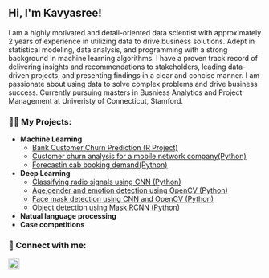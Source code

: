 <h2>Hi, I'm Kavyasree! </h2>
I am a highly motivated and detail-oriented data scientist with approximately 2 years of experience in utilizing data to drive business solutions. Adept in statistical modeling, data analysis, and programming with a strong background in machine learning algorithms. I have a proven track record of delivering insights and recommendations to stakeholders, leading data-driven projects, and presenting findings in a clear and concise manner. I am passionate about using data to solve complex problems and drive business success.
Currently pursuing masters in Busniess Analytics and Project Management at Univeristy of Connecticut, Stamford.



<h3>👨‍💻 My Projects:</h3>

- <b>Machine Learning</b>
  - [Bank Customer Churn Prediction (R Project)](https://github.com/kavyasr81/Bank-customer-churn-prediction)
  - [Customer churn analysis for a mobile network company(Python)](https://github.com/kavyasr81/Customer-churn-analysis)
  - [Forecastin cab booking demand(Python)](https://github.com/kavyasr81/ML-/tree/main/cab%20booking%20system)
- <b>Deep Learning</b>
  - [Classifying radio signals using CNN (Python)](https://github.com/kavyasr81/DeepLearning/tree/main/classifying%20radio%20signals(CNN))
  - [Age,gender and emotion detection using OpenCV (Python)](https://github.com/kavyasr81/age-gender-emotion-detection/tree/main/age%2Cgender%2Cemotion%20detection)
  - [Face mask detection using CNN and OpenCV (Python)](https://github.com/kavyasr81/DeepLearning/tree/main/Face%20Mask%20Dectector)
  - [Object detection using Mask RCNN (Python)](https://github.com/kavyasr81/Object-detection-using-Mask-RCNN)
- <b>Natual language processing</b>
- <b>Case competitions</b>



<h3> 🤳 Connect with me:</h3>


[<img align="left" alt="JoshMadakor | LinkedIn" width="22px" src="https://cdn.jsdelivr.net/npm/simple-icons@v3/icons/linkedin.svg" />][linkedin]


[linkedin]: https://www.linkedin.com/in/kavyasree2496/


